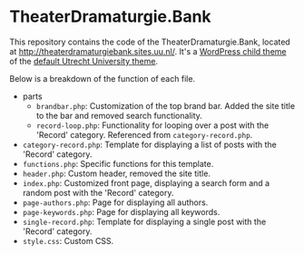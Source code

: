 # TheaterDramaturgie.Bank

This repository contains the code of the TheaterDramaturgie.Bank, located at http://theaterdramaturgiebank.sites.uu.nl/. 
It's a [WordPress child theme](https://codex.wordpress.org/Child_Themes) of the [default Utrecht University theme](https://github.com/ictenmediaUU/UU2014).

Below is a breakdown of the function of each file.

* parts
  * `brandbar.php`: Customization of the top brand bar. Added the site title to the bar and removed search functionality.
  * `record-loop.php`: Functionality for looping over a post with the 'Record' category. Referenced from `category-record.php`.
* `category-record.php`: Template for displaying a list of posts with the 'Record' category.
* `functions.php`: Specific functions for this template.
* `header.php`: Custom header, removed the site title.
* `index.php`: Customized front page, displaying a search form and a random post with the 'Record' category.
* `page-authors.php`: Page for displaying all authors.
* `page-keywords.php`: Page for displaying all keywords.
* `single-record.php`: Template for displaying a single post with the 'Record' category.
* `style.css`: Custom CSS. 
